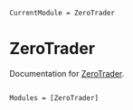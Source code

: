 ```@meta
CurrentModule = ZeroTrader
```

# ZeroTrader

Documentation for [ZeroTrader](https://github.com/aaron-wheeler/ZeroTrader.jl).

```@index
```

```@autodocs
Modules = [ZeroTrader]
```
